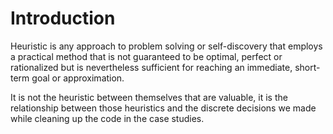 # Introduction

Heuristic is any approach to problem solving or self-discovery that employs a practical method that is not guaranteed to be optimal, perfect or rationalized but is nevertheless sufficient for reaching an immediate, short-term goal or approximation.

It is not the heuristic between themselves that are valuable, it is the relationship between those heuristics and the discrete decisions we made while cleaning up the code in the case studies.



